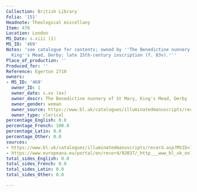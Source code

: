 ```yaml
---
Collection: British Library
Folia: '151'
Headnote: Theological miscellany
Item: 470
Location: London
MS_Date: s.xiii (1)
MS_ID: '469'
Notes: 'see catalogue for contents; owned by ''The Benedictine nunnery of St Mary,
  King''s Mead, Derby: late 15th-century inscription (f. 83v).'''
Place_of_production: ''
Produced_for: ''
Reference: Egerton 2710
owners:
- MS_ID: '469'
  owner_ID: 1
  owner_date: s.xv (ex)
  owner_descr: The Benedictine nunnery of St Mary, King's Mead, Derby
  owner_gender: woman
  owner_source: https://www.bl.uk/catalogues/illuminatedmanuscripts/record.asp?MSID=7578&CollID=28&NStart=2710
  owner_type: clerical
percentage_English: 0.0
percentage_French: 100.0
percentage_Latin: 0.0
percentage_Other: 0.0
sources:
- https://www.bl.uk/catalogues/illuminatedmanuscripts/record.asp?MSID=7578&CollID=28&NStart=2710
- https://www.europeana.eu/portal/en/record/92037/_http___www_bl_uk_onlinegallery_onlineex_illmanus_egermanucoll_o_zoomify75685_html.html
total_sides_English: 0.0
total_sides_French: 0.0
total_sides_Latin: 0.0
total_sides_Other: 0.0

---
```

